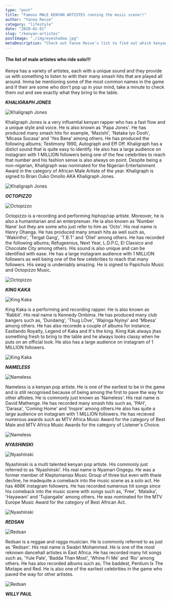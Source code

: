 ```yaml
---
type: "post"
title: "Famous MALE KENYAN ARTISTES running the music scene!!"
author: "Yanna Resse"
category: "lifestyle"
date: "2020-01-01"
slug: "/kenyan-artistes"
postImage: "./img/eyeshadow.jpg"
metaDescription: "Check out Yanna Resse's list to find out which kenyan celebrities run the game."
---
```


#### The list of male artistes who ride solo!!!

Kenya has a variety of artistes, each with a unique sound and they provide us with something to listen to with their many smash hits that are played all around. Imma be mentioning some of the most common names in the game and if their are some who don't pop up in your mind, take a minute to check them out and see exactly what they bring to the table.

_**KHALIGRAPH JONES**_

![Khaligraph Jones](./img/jones.jpg)

Khaligraph Jones is a very influential kenyan rapper who has a fast flow and a unique style and voice. He is also known as 'Papa Jones'. He has produced many smash hits for example, 'Mazishi', 'Nataka Iyo Dooh', 'Micasa Sucasa' and 'Yes Bana' among others. He has produced the following albums; Testimony 1990, Autograph and Eff Off. Khaligraph has a distict sound that is quite easy to identify. He also has a large audience on instagram with 1 MILLION followers being one of the few celebrities to reach that number and his fashion sense is also always on point. Despite being a non-nigerian, Khaligraph was nominated for the Nigerian Entertainment Award in the category of African Male Artiste of the year. Khaligraph is signed to Brian Ouko Omollo AKA Khaligraph Jones.

![Khaligraph Jones](./img/jones2.jpg)

_**OCTOPIZZO**_

![Octopizzo](./img/octo.jpg)

Octopizzo is a recording and performing hiphop/rap artiste. Moreover, he is also a humanitarian and an enterprenuer. He ia also known as 'Number Nane' but they are some who just refer to him as 'Octo'. His real name is Henry Ohanga. He has produced many smash hits as well such as, 'Wakiritho', 'Tergat Gang', 'T.B.T' and 'Oliel' among others. He has recorded the following albums; Refugeenius, Next Year, L.D.P.C, El Classico and Chocolate City among others. His sound is also unique and can be identified with ease. He has a large instagram audience with 1 MILLION followers as well being one of the few celebrities to reach that many followers. His swag is undeniably amazing. He is signed to Papichulo Music and Octopizzo Music.

![Octopizzo](./img/octo2.jpg)

_**KING KAKA**_

![King Kaka](./img/kaka2.jpg)

King Kaka is a performing and recording rapper. He is also known as 'Rabbit'. His real name is Kennedy Ombima. He has produced many club bangers such as, 'Dundaing', 'Thug LOve', 'Wajinga Nyinyi' and 'Mbesa' among others. He has also recorede a couple of albums for instance; Eastlando Royalty, Legend of Kaka and It's the king. Kimg Kak always jhas something fresh to bring to the table and he always looks classy when he puts on an official look. He also has a large audience on instagram of 1 MILLION followers.

![King Kaka](./img/kaka1.jpg)

_**NAMELESS**_

![Nameless](./img/nameless2.jpg)

Nameless is a kenyan pop artiste. He is one of the earliest to be in the game and is still recognised because of being among the first to pave the way for other aftistes. He is commonly just known as 'Nameless'. His real name is David Mathenge. He has recorded many smash hits such as, 'PAH', 'Darasa', 'Coming Home' and 'Inspre' among others.He also has quite a large audience on instagram with 1 MILLION followers. He has recieved numerous awards such as MTV Africa Music Award for the category of Best Male and MTV Africa Music Awards for the category of Listener's Choice.

![Nameless](./img/nameless.jpg)

_**NYASHINSKI**_

![Nyashinski](./img/shinski.jpg)

Nyashinski is a multi talented kenyan pop artiste. His commonly just referred to as 'Nyashinski'. His real name is Nyamari Ongegu. He was a former member of Kleptomaniax Music Group of three but even with thwie decline, he madequite a comeback into the music scene as a solo act. He has 466K instagram followers. He has recorded numerous hit songs since his comeback into the music scene with songs such as, 'Free', 'Malaika', 'Hayawani' and 'Tujiangalie' among others. He was nominated for the MTV Europe Music Award for the category of Best African Act.

![Nyashinski](./img/shinski2.jpg)

_**REDSAN**_

![Redsan](./img/red.jpg)

Redsan is a reggae and ragga musician. He is commonly referred to as just as 'Redsan'. His real name is Swabri Mohammed. He is one of the most reknown dancehall artistes in East Africa. He has recorded many hit songs such as, 'Yule Pale', 'Badda Than Most', 'Whine Fi Me' and 'Rio' among others. He has also recorded albums such as; The baddest, Pentium Ix The Mixtape and Red. He is also one of the earliest celebrities in the game who paved the way for other artistes.

![Redsan](./img/red2.jpg)

_**WILLY PAUL**_

